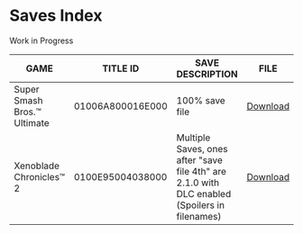 # Saves Index
Work in Progress

| GAME | TITLE ID | SAVE DESCRIPTION | FILE |
| --- | --- | --- | --- |
| Super Smash Bros.™ Ultimate | 01006A800016E000 | 100% save file | [Download](https://github.com/OldManKain/Ryujinx-Cheats-Mods-Saves/raw/main/Saves/01006A800016E000/Saves/save_data.7z) |
| Xenoblade Chronicles™ 2 | 0100E95004038000 | Multiple Saves, ones after "save file 4th" are 2.1.0 with DLC enabled (Spoilers in filenames) | [Download](https://github.com/OldManKain/Ryujinx-Cheats-Mods-Saves/raw/main/Saves/0100E95004038000/Saves/Xenoblade_2_saves.7z) |
